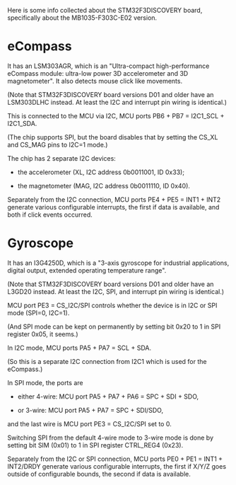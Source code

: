 Here is some info collected about the STM32F3DISCOVERY board,
specifically about the MB1035-F303C-E02 version.

# eCompass

It has an LSM303AGR, which is an
"Ultra-compact high-performance eCompass module:
ultra-low power 3D accelerometer and 3D magnetometer".
It also detects mouse click like movements.

(Note that STM32F3DISCOVERY board versions D01 and older
have an LSM303DLHC instead.
At least the I2C and interrupt pin wiring is identical.)

This is connected to the MCU via I2C,
MCU ports PB6 + PB7 = I2C1\_SCL + I2C1\_SDA.

(The chip supports SPI, but the board disables that
by setting the CS\_XL and CS\_MAG pins to I2C=1 mode.)

The chip has 2 separate I2C devices:

- the accelerometer (XL, I2C address 0b0011001, ID 0x33);

- the magnetometer (MAG, I2C address 0b0011110, ID 0x40).

Separately from the I2C connection,
MCU ports PE4 + PE5 = INT1 + INT2 generate various configurable interrupts,
the first if data is available,
and both if click events occurred.

# Gyroscope

It has an I3G4250D, which is a
"3-axis gyroscope for industrial applications, digital output,
extended operating temperature range".

(Note that STM32F3DISCOVERY board versions D01 and older
have an L3GD20 instead.
At least the I2C, SPI, and interrupt pin wiring is identical.)

MCU port PE3 = CS\_I2C/SPI controls whether
the device is in I2C or SPI mode (SPI=0, I2C=1).

(And SPI mode can be kept on permanently by
setting bit 0x20 to 1 in SPI register 0x05, it seems.)

In I2C mode, MCU ports PA5 + PA7 = SCL + SDA.

(So this is a separate I2C connection from I2C1
which is used for the eCompass.)

In SPI mode, the ports are

- either 4-wire: MCU port PA5 + PA7 + PA6 = SPC + SDI + SDO,

- or 3-wire: MCU port PA5 + PA7 = SPC + SDI/SDO,

and the last wire is MCU port PE3 = CS\_I2C/SPI set to 0.

Switching SPI from the default 4-wire mode to 3-wire mode is done by
setting bit SIM (0x01) to 1 in SPI register CTRL\_REG4 (0x23).

Separately from the I2C or SPI connection,
MCU ports PE0 + PE1 = INT1 + INT2/DRDY generate various configurable interrupts,
the first if X/Y/Z goes outside of configurable bounds,
the second if data is available.

